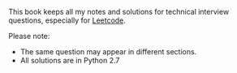 This book keeps all my notes and solutions for technical interview 
questions, especially for [Leetcode](https://oj.leetcode.com/problemset/algorithms/).

Please note:  
* The same question may appear in different sections.
* All solutions are in Python 2.7
